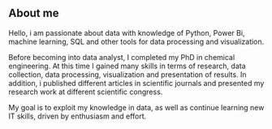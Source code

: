 ## **About me**

Hello, i am passionate about data with knowledge of Python, Power Bi, machine learning, SQL and other tools for data processing and visualization.

Before becoming into data analyst, I completed my PhD in chemical engineering. At this time I gained many skills in terms of research, data collection, data processing, visualization and presentation of results. In addition, i published different articles in scientific journals and presented my research work at different scientific congress.

My goal is to exploit my knowledge in data, as well as continue learning new IT skills, driven by enthusiasm and effort.

